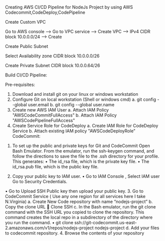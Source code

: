 Creating AWS CI/CD Pipeline for NodeJs Project by using AWS Codecommit,CodeDeploy,CodePipeline

Create Custom VPC

Go to AWS console --> Go to VPC service --> Create VPC --> IPv4 CIDR block 10.0.0.0/24 --> Create

Create Public Subnet

Select Availability zone 
CIDR block 10.0.0.0/26

Create Private Subnet
CIDR block 10.0.0.64/26

Build CI/CD Pipeline:

Pre-requisites:

1) Download and install git on your linux or windows workstation
2) Configure Git on local workstation (Shell or windows cmd)
	a. git config --global user.email <your email id>
	b. git config --global user.name <your name>
3) Create new AWS IAM User
	a. Attach IAM Policy "AWSCodeCommitFullAccess"
	b. Attach IAM Policy "AWSCodePipelineFullAccess"
4) Create Service Role for CodeDeploy
	a. Create IAM Role for CodeDeploy Service
	b. Attach existing IAM policy "AWSCodeDeployRole"
CodeCommit:
 1. To set up the public and private keys for Git and CodeCommit
             Open Bash Emulator.
 		From the emulator, run the ssh-keygen command, and follow the directions to save the file to the .ssh directory for your profile.
This generates:
•	The id_rsa file, which is the private key file.
•	The id_rsa.pub file, which is the public key file.
	
2. Copy your public key to IAM user. 
•	Go to IAM Console , Select  IAM user Go to Security Credentials.

•	Go to Upload SSH Public key then upload your public key.
3. Go to CodeCommit Service ( Use any one region for all services here I take N.Virginia)
	a. Create New Code repository with name “nodejs-project”
	b. Copy the clone URL  Clone SSH
c. In the Bash emulator, run the git clone command with the SSH URL you copied to clone the repository. This command creates the local repo in a subdirectory of the directory where you run the command.
•	git clone ssh://git-codecommit.us-east-2.amazonaws.com/v1/repos/nodejs-project nodejs-project
d. Add your files to codecommit repository.
4. Browse the contents of your repository




